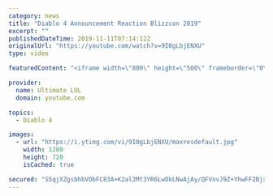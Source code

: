 ```yaml
---
category: news
title: "Diablo 4 Announcement Reaction Blizzcon 2019"
excerpt: ""
publishedDateTime: 2019-11-11T07:14:12Z
originalUrl: "https://youtube.com/watch?v=9I0gLbjENXU"
type: video

featuredContent: "<iframe width=\"800\" height=\"500\" frameborder=\"0\" src=\"https://www.youtube.com/embed/9I0gLbjENXU\" allow=\"accelerometer; autoplay; encrypted-media; gyroscope; picture-in-picture\" allowfullscreen></iframe>"

provider:
  name: Ultimate LUL
  domain: youtube.com

topics:
  - Diablo 4

images:
  - url: "https://i.ytimg.com/vi/9I0gLbjENXU/maxresdefault.jpg"
    width: 1280
    height: 720
    isCached: true

secured: "S5qjXZgsbhbVObFC83A+K2al2Mt3YR6LwOkLNwAjAy/QFVnvJ9Z+YhwFF2BjxOQwgtbq3IzV/sJtbJ+hIjqD8sovDfiR21QuAdGtxijj24cznI3/0Q6YtjOgKpUlH8JCjXSkhH4RfzYtHaLmx3M8VG/OKlclO924W8ncqNzQYqhkqICd1/vZ2Nqr8i15KKqTvTMi1yBNJb3emRVuQ9eAhyF5ClxtCbp7hFr+u30AHKLLirhuJwtt634wklNCfXnVn3xk57JqSXlLocB0uhcqgkdZTkH/BuDzqXgGB3sIBEOsnP3Z7G5GLp4FTl8yRvwQN8TU4FCGUDuuSu5Fwso8tyTGD00QUO0GFN1PZc3nGBom4doKQYYghgsgkVT2o6Yac4AU0ZOAPoWshN8wLUePVXpXCcMQRMsLGm1T6ZAmnIY=;76eySa4Iofq1l5D+MxyZIw=="
---
```


